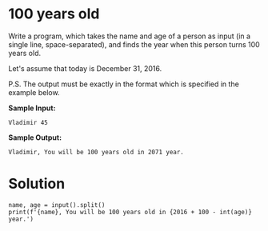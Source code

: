 # 100 years old

Write a program, which takes the name and age of a person as input (in a single line, space-separated), and finds the
year when this person turns 100 years old.

Let's assume that today is December 31, 2016.

P.S. The output must be exactly in the format which is specified in the example below.

**Sample Input:**

```
Vladimir 45
```

**Sample Output:**

```
Vladimir, You will be 100 years old in 2071 year.
```

# Solution

```
name, age = input().split()
print(f'{name}, You will be 100 years old in {2016 + 100 - int(age)} year.')
```